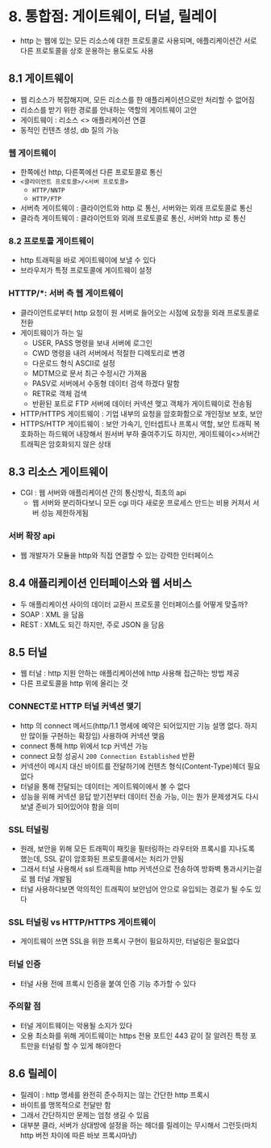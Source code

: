 # 8. 통합점: 게이트웨이, 터널, 릴레이
- http 는 웹에 있는 모든 리소스에 대한 프로토콜로 사용되며, 애플리케이션간 서로 다른 프로토콜을 상호 운용하는 용도로도 사용

## 8.1 게이트웨이
- 웹 리소스가 복잡해지며, 모든 리소스를 한 애플리케이션으로만 처리할 수 없어짐
- 리소스를 받기 위한 경로를 안내하는 역할의 게이트웨이 고안
- 게이트웨이 : 리소스 <> 애플리케이션 연결
- 동적인 컨텐츠 생성, db 질의 가능
### 웹 게이트웨이
- 한쪽에선 http, 다른쪽에선 다른 프로토콜로 통신
- `<클라이언트 프로토콜>/<서버 프로토콜>`
  - `HTTP/NNTP`
  - `HTTP/FTP`
- 서버측 게이트웨이 : 클라이언트와 http 로 통신, 서버와는 외래 프로토콜로 통신
- 클라측 게이트웨이 : 클라이언트와 외래 프로토콜로 통신, 서버와 http 로 통신
### 8.2 프로토콜 게이트웨이
- http 트래픽을 바로 게이트웨이에 보낼 수 있다
- 브라우저가 특정 프로토콜에 게이트웨이 설정
### HTTTP/*: 서버 측 웹 게이트웨이
- 클라이언트로부터 http 요청이 원 서버로 들어오는 시점에 요청을 외래 프로토콜로 전환
- 게이트웨이가 하는 일
  - USER, PASS 명령을 보내 서버에 로그인
  - CWD 명령을 내려 서버에서 적절한 디렉토리로 변경
  - 다운로드 형식 ASCII로 설정
  - MDTM으로 문서 최근 수정시간 가져옴
  - PASV로 서버에서 수동형 데이터 검색 하겠다 말함
  - RETR로 객체 검색
  - 반환된 포트로 FTP 서버에 데이터 커넥션 맺고 객체가 게이트웨이로 전송됨
- HTTP/HTTPS 게이트웨이 : 기업 내부의 요청을 암호화함으로 개인정보 보호, 보안
- HTTPS/HTTP 게이트웨이 : 보안 가속기, 인터셉트나 프록시 역할, 보안 트래픽 복호화하는 하드웨어 내장해서 원서버 부하 줄여주기도 하지만, 게이트웨이<>서버간 트래픽은 암호화되지 않은 상태
## 8.3 리소스 게이트웨이
- CGI : 웹 서버와 애플리케이션 간의 통신방식, 최초의 api
  - 웹 서버와 분리하다보니 모든 cgi 마다 새로운 프로세스 만드는 비용 커져서 서버 성능 제한하게됨
### 서버 확장 api
- 웹 개발자가 모듈을 http와 직접 연결할 수 있는 강력한 인터페이스

## 8.4 애플리케이션 인터페이스와 웹 서비스
- 두 애플리케이션 사이의 데이터 교환시 프로토콜 인터페이스를 어떻게 맞출까?
- SOAP : XML 을 담음
- REST : XML도 되긴 하지만, 주로 JSON 을 담음
## 8.5 터널
- 웹 터널 : http 지원 안하는 애플리케이션에 http 사용해 접근하는 방법 제공
- 다른 프로토콜을 http 위에 올리는 것
### CONNECT로 HTTP 터널 커넥션 맺기
- http 의 connect 메서드(http/1.1 명세에 예약은 되어있지만 기능 설명 없다. 하지만 많이들 구현하는 확장임) 사용하여 커넥션 맺음
- connect 통해 http 위에서 tcp 커넥션 가능
- connect 요청 성공시 `200 Connection Established` 반환
- 커넥션이 메시지 대신 바이트를 전달하기에 컨텐츠 형식(Content-Type)헤더 필요없다
- 터널을 통해 전달되는 데이터는 게이트웨이에서 볼 수 없다
- 성능을 위해 커넥션 응답 받기전부터 데이터 전송 가능, 이는 뭔가 문제생겨도 다시 보낼 준비가 되어있어야 함을 의미
### SSL 터널링
- 원래, 보안을 위해 모든 트래픽이 패킷을 필터링하는 라우터와 프록시를 지나도록 했는데, SSL 같이 암호화된 프로토콜에서는 처리가 안됨
- 그래서 터널 사용해서 ssl 트래픽을 http 커넥션으로 전송하여 방화벽 통과시키는걸로 웹 터널 개발됨
- 터널 사용하다보면 악의적인 트래픽이 보안넘어 안으로 유입되는 경로가 될 수도 있다
### SSL 터널링 vs HTTP/HTTPS 게이트웨이
- 게이트웨이 쓰면 SSL을 위한 프록시 구현이 필요하지만, 터널링은 필요없다
### 터널 인증
- 터널 사용 전에 프록시 인증을 붙여 인증 기능 추가할 수 있다
### 주의할 점
- 터널 게이트웨이는 악용될 소지가 있다
- 오용 최소화를 위해 게이트웨이는 https 전용 포트인 443 같이 잘 알려진 특정 포트만을 터널링 할 수 있게 해야한다
## 8.6 릴레이
- 릴레이 : http 명세를 완전히 준수하지는 않는 간단한 http 프록시
- 바이트를 맹목적으로 전달만 함
- 그래서 간단하지만 문제는 엄청 생길 수 있음
- 대부분 클라, 서버가 상대방에 설정을 하는 헤더를 릴레이는 무시해서 그런듯(마치 http 버전 차이에 따른 바보 프록시마냥)
